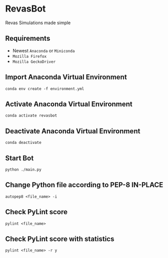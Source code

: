 # RevasBot

Revas Simulations made simple

## Requirements

* Newest `Anaconda` or `Miniconda`
* `Mozilla Firefox`
* `Mozilla GeckoDriver`


## Import Anaconda Virtual Environment

```
conda env create -f environment.yml
```

## Activate Anaconda Virtual Environment

```
conda activate revasbot
```

## Deactivate Anaconda Virtual Environment

```
conda deactivate
```

## Start Bot

```
python ./main.py
```

## Change Python file according to PEP-8 **IN-PLACE**

```
autopep8 <file_name> -i
```

## Check PyLint score

```
pylint <file_name>
```

## Check PyLint score with statistics

```
pylint <file_name> -r y
```
